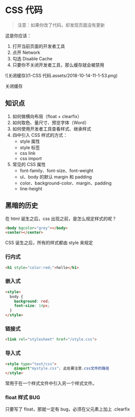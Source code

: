 # CSS 代码

> 注意：如果你改了代码，却发现页面没有更新

这是你应该：

1. 打开当前页面的开发者工具
2. 点开 Network
3. 勾选 Disable Cache
4. 只要你不关闭开发者工具，那么缓存就会被禁用

![关闭缓存](1-CSS 代码.assets/2018-10-14-11-1-53.png)

关闭缓存



## 知识点

1. 如何做横向布局（float + clearfix）
2. 如何取色、量尺寸、预览字体（Word）
3. 如何使用开发者工具查看样式、继承样式
4. 四中引入 CSS 样式的方式：
   - style 属性
   - style 标签
   - css link
   - css import
5. 常见的 CSS 属性
   - font-family、font-size、font-weight
   - ul、body 的默认 margin 和 padding
   - color、background-color、margin、padding
   - line-height



## 黑暗的历史

在 html 诞生之后，css 出现之前，是怎么规定样式的呢？

```html
<body bgcolor="grey"></body>
<center></center>
```

CSS 诞生之后，所有的样式都由 style 来规定



### 行内式

```html
<h1 style="color:red;">hello</h1>
```

### 嵌入式

```html
<style>
  body {
    background: red;
    font-size: 14px;
  }
</style>
```

### 链接式

```html
<link rel="stylesheet" href="/style.css">
```

### 导入式

```html
<style type="text/css">
	@import"mystyle.css"; 此处要注意.css文件的路径
</style>
```

常用于在一个样式文件中引入另一个样式文件。



### float 样式 BUG

只要写了 float，那就一定有 bug，必须在父元素上加上 .clearfix

